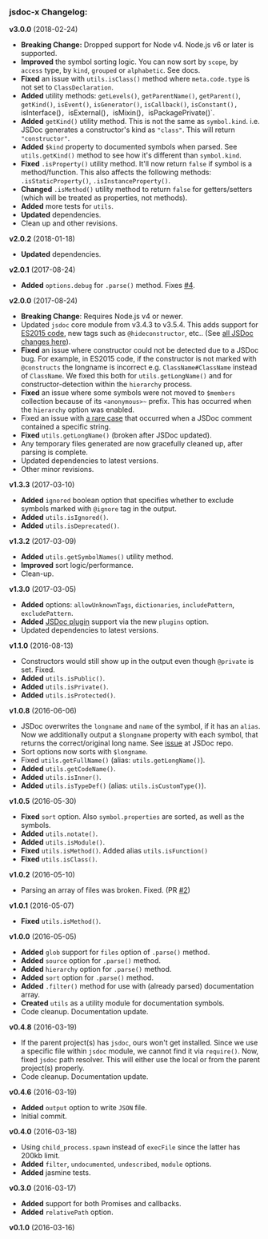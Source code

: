 ### jsdoc-x Changelog:

**v3.0.0** (2018-02-24)

- **Breaking Change:** Dropped support for Node v4. Node.js v6 or later is supported.
- **Improved** the symbol sorting logic. You can now sort by `scope`, by `access` type, by `kind`, `grouped` or `alphabetic`. See docs.
- **Fixed** an issue with `utils.isClass()` method where `meta.code.type` is not set to `ClassDeclaration`.
- **Added** utility methods: `getLevels()`, `getParentName()`, `getParent()`, `getKind()`, `isEvent()`, `isGenerator()`, `isCallback()`, `isConstant(), `isInterface()`, `isExternal()`, `isMixin()`, `isPackagePrivate()`.
- **Added** `getKind()` utility method. This is not the same as `symbol.kind`. i.e. JSDoc generates a constructor's kind as `"class"`. This will return `"constructor"`.
- **Added** `$kind` property to documented symbols when parsed. See `utils.getKind()` method to see how it's different than `symbol.kind`.
- **Fixed** `.isProperty()` utility method. It'll now return `false` if symbol is a method/function. This also affects the following methods: `.isStaticProperty()`, `.isInstanceProperty()`.
- **Changed** `.isMethod()` utility method to return `false` for getters/setters (which will be treated as properties, not methods).
- **Added** more tests for `utils`.
- **Updated** dependencies.
- Clean up and other revisions.

**v2.0.2** (2018-01-18)

- **Updated** dependencies.

**v2.0.1** (2017-08-24)

- **Added** `options.debug` for `.parse()` method. Fixes [#4](https://github.com/onury/jsdoc-x/issues/4).

**v2.0.0** (2017-08-24)

- **Breaking Change**: Requires Node.js v4 or newer.
- Updated `jsdoc` core module from v3.4.3 to v3.5.4. This adds support for [ES2015 code](https://github.com/jsdoc3/jsdoc/releases/tag/3.5.0), new tags such as `@hideconstructor`, etc.. (See [all JSDoc changes here][jsdoc-releases]).
- **Fixed** an issue where constructor could not be detected due to a JSDoc bug. For example, in ES2015 code, if the constructor is not marked with `@constructs` the longname is incorrect e.g. `ClassName#ClassName` instead of `ClassName`. We fixed this both for `utils.getLongName()` and for constructor-detection within the `hierarchy` process.
- **Fixed** an issue where some symbols were not moved to `$members` collection because of its `<anonymous>~` prefix. This has occurred when the `hierarchy` option was enabled.
- Fixed an issue with [a rare case](https://github.com/onury/jsdoc-x/pull/3) that occurred when a JSDoc comment contained a specific string.
- **Fixed** `utils.getLongName()` (broken after JSDoc updated).
- Any temporary files generated are now gracefully cleaned up, after parsing is complete.
- Updated dependencies to latest versions.
- Other minor revisions.

**v1.3.3** (2017-03-10)
- **Added** `ignored` boolean option that specifies whether to exclude symbols marked with `@ignore` tag in the output.
- **Added** `utils.isIgnored()`.
- **Added** `utils.isDeprecated()`.

**v1.3.2** (2017-03-09)

- **Added** `utils.getSymbolNames()` utility method.
- **Improved** sort logic/performance.
- Clean-up.

**v1.3.0** (2017-03-05)

- **Added** options: `allowUnknownTags`, `dictionaries`, `includePattern`, `excludePattern`.
- **Added** [JSDoc plugin](http://usejsdoc.org/about-plugins.html) support via the new `plugins` option.
- Updated dependencies to latest versions.

**v1.1.0** (2016-08-13)

- Constructors would still show up in the output even though `@private` is set. Fixed.
- **Added** `utils.isPublic()`.
- **Added** `utils.isPrivate()`.
- **Added** `utils.isProtected()`.

**v1.0.8** (2016-06-06)
- JSDoc overwrites the `longname` and `name` of the symbol, if it has an `alias`. Now we additionally output a `$longname` property with each symbol, that returns the correct/original long name. See [issue](https://github.com/jsdoc3/jsdoc/issues/1217) at JSDoc repo.
- Sort options now sorts with `$longname`.
- Fixed `utils.getFullName()` (alias: `utils.getLongName()`).
- **Added** `utils.getCodeName()`.
- **Added** `utils.isInner()`.
- **Added** `utils.isTypeDef()` (alias: `utils.isCustomType()`).

**v1.0.5** (2016-05-30)
 - **Fixed** `sort` option. Also `symbol.properties` are sorted, as well as the symbols.
 - **Added** `utils.notate()`.
 - **Added** `utils.isModule()`.
 - **Fixed** `utils.isMethod()`. Added alias `utils.isFunction()`
 - **Fixed** `utils.isClass()`.

**v1.0.2** (2016-05-10)
 - Parsing an array of files was broken. Fixed. (PR [#2](https://github.com/onury/jsdoc-x/pull/2))

**v1.0.1** (2016-05-07)
 - **Fixed** `utils.isMethod()`.

**v1.0.0** (2016-05-05)
 - **Added** `glob` support for `files` option of `.parse()` method.
 - **Added** `source` option for `.parse()` method.
 - **Added** `hierarchy` option for `.parse()` method.
 - **Added** `sort` option for `.parse()` method.
 - **Added** `.filter()` method for use with (already parsed) documentation array.
 - **Created** `utils` as a utility module for documentation symbols.
 - Code cleanup. Documentation update.

**v0.4.8** (2016-03-19)
 - If the parent project(s) has `jsdoc`, ours won't get installed. Since we use a specific file within `jsdoc` module, we cannot find it via `require()`. Now, fixed `jsdoc` path resolver. This will either use the local or from the parent project(s) properly.
 - Code cleanup. Documentation update.

**v0.4.6** (2016-03-19)
 - **Added** `output` option to write `JSON` file.
 - Initial commit.

**v0.4.0** (2016-03-18)
 - Using `child_process.spawn` instead of `execFile` since the latter has 200kb limit.
 - **Added** `filter`, `undocumented`, `undescribed`, `module` options.
 - **Added** jasmine tests.

**v0.3.0** (2016-03-17)
 - **Added** support for both Promises and callbacks.
 - **Added** `relativePath` option.

**v0.1.0** (2016-03-16)


[jsdoc-releases]:https://github.com/jsdoc3/jsdoc/releases
